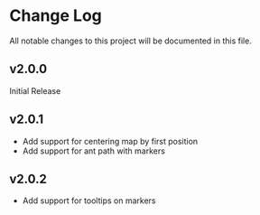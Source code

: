 # Change Log

All notable changes to this project will be documented in this file.

## v2.0.0

Initial Release

## v2.0.1

* Add support for centering map by first position
* Add support for ant path with markers

## v2.0.2
* Add support for tooltips on markers
